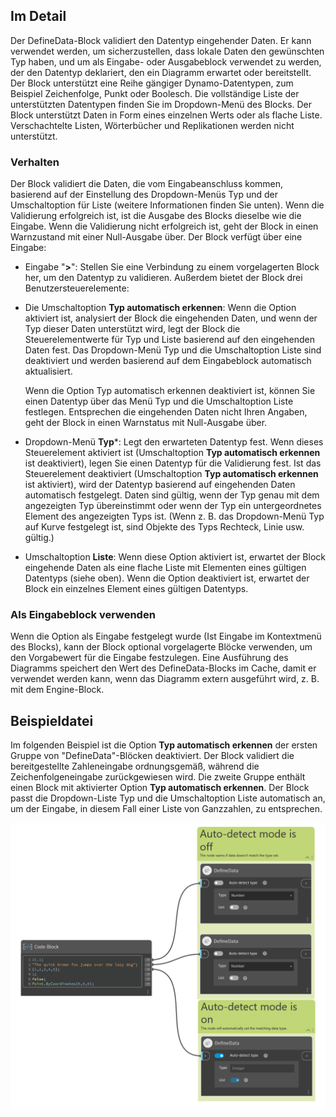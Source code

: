 ## Im Detail

Der DefineData-Block validiert den Datentyp eingehender Daten. Er kann verwendet werden, um sicherzustellen, dass lokale Daten den gewünschten Typ haben, und um als Eingabe- oder Ausgabeblock verwendet zu werden, der den Datentyp deklariert, den ein Diagramm erwartet oder bereitstellt. Der Block unterstützt eine Reihe gängiger Dynamo-Datentypen, zum Beispiel Zeichenfolge, Punkt oder Boolesch. Die vollständige Liste der unterstützten Datentypen finden Sie im Dropdown-Menü des Blocks. Der Block unterstützt Daten in Form eines einzelnen Werts oder als flache Liste. Verschachtelte Listen, Wörterbücher und Replikationen werden nicht unterstützt.

### Verhalten

Der Block validiert die Daten, die vom Eingabeanschluss kommen, basierend auf der Einstellung des Dropdown-Menüs Typ und der Umschaltoption für Liste (weitere Informationen finden Sie unten). Wenn die Validierung erfolgreich ist, ist die Ausgabe des Blocks dieselbe wie die Eingabe. Wenn die Validierung nicht erfolgreich ist, geht der Block in einen Warnzustand mit einer Null-Ausgabe über.
Der Block verfügt über eine Eingabe:

-   Eingabe "**>**": Stellen Sie eine Verbindung zu einem vorgelagerten Block her, um den Datentyp zu validieren.
    Außerdem bietet der Block drei Benutzersteuerelemente:
-   Die Umschaltoption **Typ automatisch erkennen**: Wenn die Option aktiviert ist, analysiert der Block die eingehenden Daten, und wenn der Typ dieser Daten unterstützt wird, legt der Block die Steuerelementwerte für Typ und Liste basierend auf den eingehenden Daten fest. Das Dropdown-Menü Typ und die Umschaltoption Liste sind deaktiviert und werden basierend auf dem Eingabeblock automatisch aktualisiert.

    Wenn die Option Typ automatisch erkennen deaktiviert ist, können Sie einen Datentyp über das Menü Typ und die Umschaltoption Liste festlegen. Entsprechen die eingehenden Daten nicht Ihren Angaben, geht der Block in einen Warnstatus mit Null-Ausgabe über.
-   Dropdown-Menü **Typ***: Legt den erwarteten Datentyp fest. Wenn dieses Steuerelement aktiviert ist (Umschaltoption **Typ automatisch erkennen** ist deaktiviert), legen Sie einen Datentyp für die Validierung fest. Ist das Steuerelement deaktiviert (Umschaltoption **Typ automatisch erkennen** ist aktiviert), wird der Datentyp basierend auf eingehenden Daten automatisch festgelegt. Daten sind gültig, wenn der Typ genau mit dem angezeigten Typ übereinstimmt oder wenn der Typ ein untergeordnetes Element des angezeigten Typs ist. (Wenn z. B. das Dropdown-Menü Typ auf Kurve festgelegt ist, sind Objekte des Typs Rechteck, Linie usw. gültig.)
-   Umschaltoption **Liste**: Wenn diese Option aktiviert ist, erwartet der Block eingehende Daten als eine flache Liste mit Elementen eines gültigen Datentyps (siehe oben). Wenn die Option deaktiviert ist, erwartet der Block ein einzelnes Element eines gültigen Datentyps.

### Als Eingabeblock verwenden

Wenn die Option als Eingabe festgelegt wurde (Ist Eingabe im Kontextmenü des Blocks), kann der Block optional vorgelagerte Blöcke verwenden, um den Vorgabewert für die Eingabe festzulegen. Eine Ausführung des Diagramms speichert den Wert des DefineData-Blocks im Cache, damit er verwendet werden kann, wenn das Diagramm extern ausgeführt wird, z. B. mit dem Engine-Block.

## Beispieldatei

Im folgenden Beispiel ist die Option **Typ automatisch erkennen** der ersten Gruppe von "DefineData"-Blöcken deaktiviert. Der Block validiert die bereitgestellte Zahleneingabe ordnungsgemäß, während die Zeichenfolgeneingabe zurückgewiesen wird. Die zweite Gruppe enthält einen Block mit aktivierter Option **Typ automatisch erkennen**. Der Block passt die Dropdown-Liste Typ und die Umschaltoption Liste automatisch an, um der Eingabe, in diesem Fall einer Liste von Ganzzahlen, zu entsprechen.

![Define_Data](./CoreNodeModels.DefineData_img.png)
